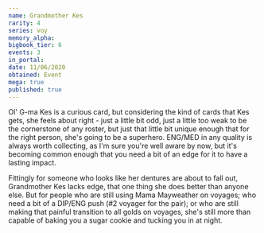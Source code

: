 ```yaml
---
name: Grandmother Kes
rarity: 4
series: voy
memory_alpha:
bigbook_tier: 6
events: 3
in_portal:
date: 11/06/2020
obtained: Event
mega: true
published: true
---
```


Ol' G-ma Kes is a curious card, but considering the kind of cards that Kes gets, she feels about right - just a little bit odd, just a little too weak to be the cornerstone of any roster, but just that little bit unique enough that for the right person, she's going to be a superhero. ENG/MED in any quality is always worth collecting, as I'm sure you're well aware by now, but it's becoming common enough that you need a bit of an edge for it to have a lasting impact. 

Fittingly for someone who looks like her dentures are about to fall out, Grandmother Kes lacks edge, that one thing she does better than anyone else. But for people who are still using Mama Mayweather on voyages; who need a bit of a DIP/ENG push (#2 voyager for the pair); or who are still making that painful transition to all golds on voyages, she's still more than capable of baking you a sugar cookie and tucking you in at night.
